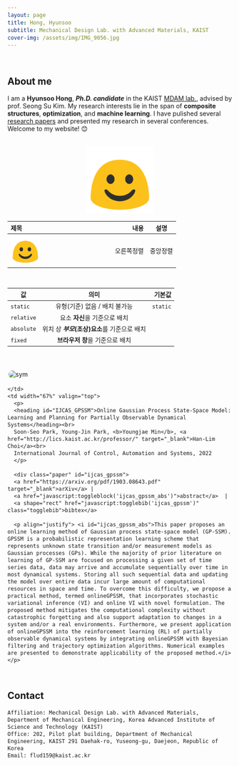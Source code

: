```yaml
---
layout: page
title: Hong, Hyunsoo
subtitle: Mechanical Design Lab. with Advanced Materials, KAIST
cover-img: /assets/img/IMG_9056.jpg
---
```


<br/>

## About me

I am a **Hyunsoo Hong**, **_Ph.D. candidate_** in the KAIST [MDAM lab.](https://mdam.kaist.ac.kr), advised by prof. Seong Su Kim. My research interests lie in the span of **composite structures**, **optimization**, and **machine learning**. I have pulished several [research papers](https://scholar.google.com/citations?user=sqkmqoQAAAAJ&hl=en&authuser=1) and presented my research in several conferences. Welcome to my website! &#x1f60a;

<br/>


<center><img src="/assets/img/test.png" width="30%" height="30%"></center>

|제목|내용|설명|
|:---|---:|:---:|
|<img src="/assets/img/test.png" width="30%" height="30%">|오른쪽정렬|중앙정렬|

<br/>

값 | 의미 | 기본값
---|:---:|---:
`static` | 유형(기준) 없음 / 배치 불가능 | `static`
`relative` | 요소 **자신**을 기준으로 배치 |
`absolute` | 위치 상 **_부모_(조상)요소**를 기준으로 배치 |
`fixed` | **브라우저 창**을 기준으로 배치 |

<br/>
  <tr onmouseout="hide_new(this)" onmouseover="show_new(this)">
    <td width="33%" valign="center" align="center">
    <div class ="one">
      <div class = "two" style="opacity:0">
        <img src="images/research/ijcas_gpssm_after.png" alt="sym" width="90%" style="padding:2px;border-radius:15px">
      </div>
      <img class="default_image" src="images/research/ijcas_gpssm.PNG" alt="sym" width="90%" style="padding:2px;border-radius:15px">
    </div>
    
    </td>
    <td width="67%" valign="top">
      <p>
      <heading id="IJCAS_GPSSM">Online Gaussian Process State-Space Model: Learning and Planning for Partially Observable Dynamical Systems</heading><br>
      Soon-Seo Park, Young-Jin Park, <b>Youngjae Min</b>, <a href="http://lics.kaist.ac.kr/professor/" target="_blank">Han-Lim Choi</a><br>
      International Journal of Control, Automation and Systems, 2022
      </p>

      <div class="paper" id="ijcas_gpssm">
      <a href="https://arxiv.org/pdf/1903.08643.pdf" target="_blank">arXiv</a> |
      <a href="javascript:toggleblock('ijcas_gpssm_abs')">abstract</a>  |
      <a shape="rect" href="javascript:togglebib('ijcas_gpssm')" class="togglebib">bibtex</a>

      <p align="justify"> <i id="ijcas_gpssm_abs">This paper proposes an online learning method of Gaussian process state-space model (GP-SSM). GPSSM is a probabilistic representation learning scheme that represents unknown state transition and/or measurement models as Gaussian processes (GPs). While the majority of prior literature on learning of GP-SSM are focused on processing a given set of time series data, data may arrive and accumulate sequentially over time in most dynamical systems. Storing all such sequential data and updating the model over entire data incur large amount of computational resources in space and time. To overcome this difficulty, we propose a practical method, termed onlineGPSSM, that incorporates stochastic variational inference (VI) and online VI with novel formulation. The proposed method mitigates the computational complexity without catastrophic forgetting and also support adaptation to changes in a system and/or a real environments. Furthermore, we present application of onlineGPSSM into the reinforcement learning (RL) of partially observable dynamical systems by integrating onlineGPSSM with Bayesian filtering and trajectory optimization algorithms. Numerical examples are presented to demonstrate applicability of the proposed method.</i></p>
<br/>


## Contact

```
Affiliation: Mechanical Design Lab. with Advanced Materials, Department of Mechanical Engineering, Korea Advanced Institute of Science and Technology (KAIST)
Office: 202, Pilot plat building, Department of Mechanical Engineering, KAIST 291 Daehak-ro, Yuseong-gu, Daejeon, Republic of Korea
Email: flud159@kaist.ac.kr
```
